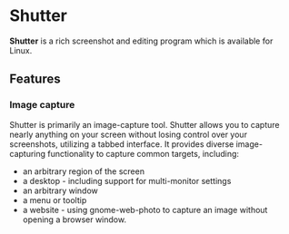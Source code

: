 # Shutter
**Shutter** is a rich screenshot and editing program which is available for Linux.

## Features

### Image capture
Shutter is primarily an image-capture tool. Shutter allows you to capture nearly anything on your screen without losing control over your screenshots, utilizing a tabbed interface. It provides diverse image-capturing functionality to capture common targets, including:

 * an arbitrary region of the screen
 * a desktop - including support for multi-monitor settings
 * an arbitrary window
 * a menu or tooltip
 * a website - using gnome-web-photo to capture an image without opening a browser window.

